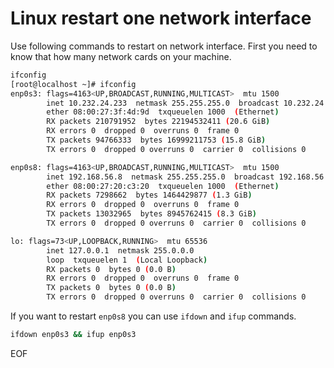 # Linux restart one network interface
Use following commands to restart on network interface. First you need to know that how many network cards on your machine.
```bash
ifconfig
[root@localhost ~]# ifconfig
enp0s3: flags=4163<UP,BROADCAST,RUNNING,MULTICAST>  mtu 1500
        inet 10.232.24.233  netmask 255.255.255.0  broadcast 10.232.24.255
        ether 08:00:27:3f:4d:9d  txqueuelen 1000  (Ethernet)
        RX packets 210791952  bytes 22194532411 (20.6 GiB)
        RX errors 0  dropped 0  overruns 0  frame 0
        TX packets 94766333  bytes 16999211753 (15.8 GiB)
        TX errors 0  dropped 0 overruns 0  carrier 0  collisions 0

enp0s8: flags=4163<UP,BROADCAST,RUNNING,MULTICAST>  mtu 1500
        inet 192.168.56.8  netmask 255.255.255.0  broadcast 192.168.56.255
        ether 08:00:27:20:c3:20  txqueuelen 1000  (Ethernet)
        RX packets 7298662  bytes 1464429877 (1.3 GiB)
        RX errors 0  dropped 0  overruns 0  frame 0
        TX packets 13032965  bytes 8945762415 (8.3 GiB)
        TX errors 0  dropped 0 overruns 0  carrier 0  collisions 0

lo: flags=73<UP,LOOPBACK,RUNNING>  mtu 65536
        inet 127.0.0.1  netmask 255.0.0.0
        loop  txqueuelen 1  (Local Loopback)
        RX packets 0  bytes 0 (0.0 B)
        RX errors 0  dropped 0  overruns 0  frame 0
        TX packets 0  bytes 0 (0.0 B)
        TX errors 0  dropped 0 overruns 0  carrier 0  collisions 0
```
If you want to restart `enp0s8` you can use `ifdown` and `ifup` commands.
```bash
ifdown enp0s3 && ifup enp0s3
```

EOF
